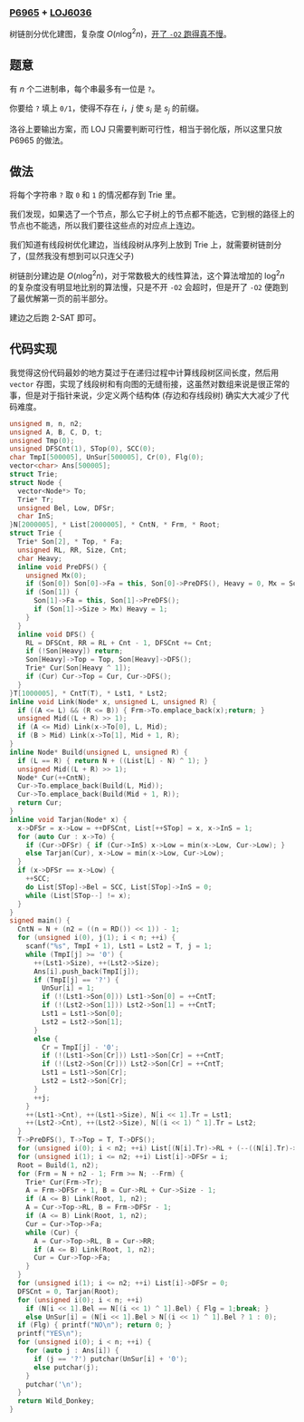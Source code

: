 
### [P6965](https://www.luogu.com.cn/problem/P6965) + [LOJ6036](https://loj.ac/p/6036)

树链剖分优化建图，复杂度 $O(n\log^2n)$，[开了 `-O2` 跑得真不慢](https://www.luogu.com.cn/record/58780653)。

## 题意

有 $n$ 个二进制串，每个串最多有一位是 `?`。

你要给 `?` 填上 `0/1`，使得不存在 $i$，$j$ 使 $s_i$ 是 $s_j$ 的前缀。

洛谷上要输出方案，而 LOJ 只需要判断可行性，相当于弱化版，所以这里只放 P6965 的做法。

## 做法 

将每个字符串 `?` 取 `0` 和 `1` 的情况都存到 Trie 里。

我们发现，如果选了一个节点，那么它子树上的节点都不能选，它到根的路径上的节点也不能选，所以我们要往这些点的对应点上连边。

我们知道有线段树优化建边，当线段树从序列上放到 Trie 上，就需要树链剖分了，(显然我没有想到可以只连父子)

树链剖分建边是 $O(n\log^2n)$，对于常数极大的线性算法，这个算法增加的 $\log^2n$ 的复杂度没有明显地比别的算法慢，只是不开 `-O2` 会超时，但是开了 `-O2` 便跑到了最优解第一页的前半部分。

建边之后跑 2-SAT 即可。

## 代码实现

我觉得这份代码最妙的地方莫过于在递归过程中计算线段树区间长度，然后用 `vector` 存图，实现了线段树和有向图的无缝衔接，这虽然对数组来说是很正常的事，但是对于指针来说，少定义两个结构体 (存边和存线段树) 确实大大减少了代码难度。

```cpp
unsigned m, n, n2;
unsigned A, B, C, D, t;
unsigned Tmp(0);
unsigned DFSCnt(1), STop(0), SCC(0);
char TmpI[500005], UnSur[500005], Cr(0), Flg(0);
vector<char> Ans[500005];
struct Trie;
struct Node {
  vector<Node*> To;
  Trie* Tr;
  unsigned Bel, Low, DFSr;
  char InS;
}N[2000005], * List[2000005], * CntN, * Frm, * Root;
struct Trie {
  Trie* Son[2], * Top, * Fa;
  unsigned RL, RR, Size, Cnt;
  char Heavy;
  inline void PreDFS() {
    unsigned Mx(0);
    if (Son[0]) Son[0]->Fa = this, Son[0]->PreDFS(), Heavy = 0, Mx = Son[0]->Size;
    if (Son[1]) {
      Son[1]->Fa = this, Son[1]->PreDFS();
      if (Son[1]->Size > Mx) Heavy = 1;
    }
  }
  inline void DFS() {
    RL = DFSCnt, RR = RL + Cnt - 1, DFSCnt += Cnt;
    if (!Son[Heavy]) return;
    Son[Heavy]->Top = Top, Son[Heavy]->DFS();
    Trie* Cur(Son[Heavy ^ 1]);
    if (Cur) Cur->Top = Cur, Cur->DFS();
  }
}T[1000005], * CntT(T), * Lst1, * Lst2;
inline void Link(Node* x, unsigned L, unsigned R) {
  if ((A <= L) && (R <= B)) { Frm->To.emplace_back(x);return; }
  unsigned Mid((L + R) >> 1);
  if (A <= Mid) Link(x->To[0], L, Mid);
  if (B > Mid) Link(x->To[1], Mid + 1, R);
}
inline Node* Build(unsigned L, unsigned R) {
  if (L == R) { return N + ((List[L] - N) ^ 1); }
  unsigned Mid((L + R) >> 1);
  Node* Cur(++CntN);
  Cur->To.emplace_back(Build(L, Mid));
  Cur->To.emplace_back(Build(Mid + 1, R));
  return Cur;
}
inline void Tarjan(Node* x) {
  x->DFSr = x->Low = ++DFSCnt, List[++STop] = x, x->InS = 1;
  for (auto Cur : x->To) {
    if (Cur->DFSr) { if (Cur->InS) x->Low = min(x->Low, Cur->Low); }
    else Tarjan(Cur), x->Low = min(x->Low, Cur->Low);
  }
  if (x->DFSr == x->Low) {
    ++SCC;
    do List[STop]->Bel = SCC, List[STop]->InS = 0;
    while (List[STop--] != x);
  }
}
signed main() {
  CntN = N + (n2 = ((n = RD()) << 1)) - 1;
  for (unsigned i(0), j(1); i < n; ++i) {
    scanf("%s", TmpI + 1), Lst1 = Lst2 = T, j = 1;
    while (TmpI[j] >= '0') {
      ++(Lst1->Size), ++(Lst2->Size);
      Ans[i].push_back(TmpI[j]);
      if (TmpI[j] == '?') {
        UnSur[i] = 1;
        if (!(Lst1->Son[0])) Lst1->Son[0] = ++CntT;
        if (!(Lst2->Son[1])) Lst2->Son[1] = ++CntT;
        Lst1 = Lst1->Son[0];
        Lst2 = Lst2->Son[1];
      }
      else {
        Cr = TmpI[j] - '0';
        if (!(Lst1->Son[Cr])) Lst1->Son[Cr] = ++CntT;
        if (!(Lst2->Son[Cr])) Lst2->Son[Cr] = ++CntT;
        Lst1 = Lst1->Son[Cr];
        Lst2 = Lst2->Son[Cr];
      }
      ++j;
    }
    ++(Lst1->Cnt), ++(Lst1->Size), N[i << 1].Tr = Lst1;
    ++(Lst2->Cnt), ++(Lst2->Size), N[(i << 1) ^ 1].Tr = Lst2;
  }
  T->PreDFS(), T->Top = T, T->DFS();
  for (unsigned i(0); i < n2; ++i) List[(N[i].Tr)->RL + (--((N[i].Tr)->Cnt))] = N + i;
  for (unsigned i(1); i <= n2; ++i) List[i]->DFSr = i;
  Root = Build(1, n2);
  for (Frm = N + n2 - 1; Frm >= N; --Frm) {
    Trie* Cur(Frm->Tr);
    A = Frm->DFSr + 1, B = Cur->RL + Cur->Size - 1;
    if (A <= B) Link(Root, 1, n2);
    A = Cur->Top->RL, B = Frm->DFSr - 1;
    if (A <= B) Link(Root, 1, n2);
    Cur = Cur->Top->Fa;
    while (Cur) {
      A = Cur->Top->RL, B = Cur->RR;
      if (A <= B) Link(Root, 1, n2);
      Cur = Cur->Top->Fa;
    }
  }
  for (unsigned i(1); i <= n2; ++i) List[i]->DFSr = 0;
  DFSCnt = 0, Tarjan(Root);
  for (unsigned i(0); i < n; ++i)
    if (N[i << 1].Bel == N[(i << 1) ^ 1].Bel) { Flg = 1;break; }
    else UnSur[i] = (N[i << 1].Bel > N[(i << 1) ^ 1].Bel ? 1 : 0);
  if (Flg) { printf("NO\n"); return 0; }
  printf("YES\n");
  for (unsigned i(0); i < n; ++i) {
    for (auto j : Ans[i]) {
      if (j == '?') putchar(UnSur[i] + '0');
      else putchar(j);
    }
    putchar('\n');
  }
  return Wild_Donkey;
}
```
